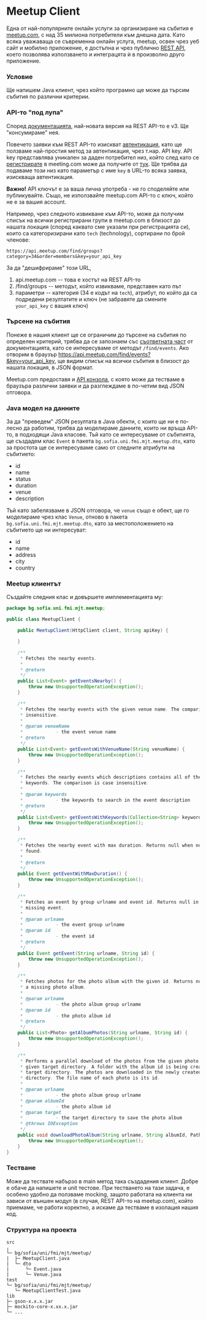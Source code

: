 # Meetup Client

Една от най-популярните онлайн услуги за организиране на събития е [meetup.com](meetup.com), с над 35 милиона потребители към днешна дата. Като всяка уважаваща се съвременна онлайн услуга, meetup, освен чрез уеб сайт и мобилно приложение, е достъпна и чрез публично [REST API](https://secure.meetup.com/meetup_api), което позволява използването и интеграцята ѝ в произволно друго приложение.

### Условие

Ще напишем Java клиент, чрез който програмно ще може да търсим събития по различни критерии.

### API-то "под лупа"

Според [документацията](https://secure.meetup.com/meetup_api), най-новата версия на REST API-то e v3. Ще "консумираме" нея. 

Повечето заявки към REST API-то изискват [автентикация](https://secure.meetup.com/meetup_api/auth/), като ще ползваме най-простия метод за автентикация, чрез т.нар. API key. API key представлява уникален за даден потребител низ, който след като се [регистрирате](https://secure.meetup.com/register/) в meeting.com може да получите от [тук](https://secure.meetup.com/meetup_api/key/). Ще трябва да подаваме този низ като параметър с име `key` в URL-то всяка заявка, изискваща автентикация.

**Важно!** API ключът е за ваша лична употреба - не го споделяйте или публикувайте. Също, не използвайте meetup.com API-то с ключ, който не е за вашия account.

Например, чрез следното извикване към API-то, може да получим списък на всички регистрирани групи в meetup.com в близост до нашата локация (според каквато сме указали при регистрацията си), които са категоризирани като `tech` (technology), сортирани по брой членове:

```
https://api.meetup.com/find/groups?category=34&order=members&key=your_api_key
```

За да "дешифрираме" този URL,

1. api.meetup.com -- това е хостът на REST API-то
2. /find/groups -- методът, който извикваме, представен като път
3. параметри -- категория (34 е кодът на `tech`), атрибут, по който да са подредени резултатите и ключ (не забравяте да смените `your_api_key` с вашия ключ)

### Търсене на събития

Понеже в нашия клиент ще се ограничим до търсене на събития по определен критерий, трябва да се запознаем със [съответната част](https://www.meetup.com/meetup_api/docs/:urlname/events/#list) от документацията, като се интересуваме от методът `/find/events`.
Ако отворим в браузър https://api.meetup.com/find/events?&key=your_api_key, ще видим списък на всички събития в близост до нашата локация, в JSON формат.

Meetup.com предоставя и [API конзола](https://secure.meetup.com/meetup_api/console/?path=/:urlname/events), с която може да тестваме в браузъра различни заявки и да разглеждаме в по-четим вид JSON отговора.

### Java модел на данните

За да "преведем" JSON резултата в Java обекти, с които ще ни е по-лесно да работим, трябва да моделираме данните, които ни връща API-то, в подходящи Java класове. Тъй като се интересуваме от събитията, ще създадем клас `Event` в пакета `bg.sofia.uni.fmi.mjt.meetup.dto`, като за простота ще се интересуваме само от следните атрибути на събитието:

  - id
  - name
  - status
  - duration
  - venue
  - description

Тъй като забелязваме в JSON отговора, че `venue` също е обект, ще го моделираме чрез клас `Venue`, отново в пакета `bg.sofia.uni.fmi.mjt.meetup.dto`, като за местоположението на събитието ще ни интересуват:

  - id
  - name
  - address
  - city
  - country

### Meetup клиентът

Създайте следния клас и довършете имплементацията му:

```java
package bg.sofia.uni.fmi.mjt.meetup;

public class MeetupClient {

	public MeetupClient(HttpClient client, String apiKey) {

	}

	/**
	 * Fetches the nearby events.
	 * 
	 * @return
	 */
	public List<Event> getEventsNearby() {
		throw new UnsupportedOperationException();
	}

	/**
	 * Fetches the nearby events with the given venue name. The comparison is case
	 * insensitive.
	 * 
	 * @param venueName
	 *            - the event venue name
	 * @return
	 */
	public List<Event> getEventsWithVenueName(String venueName) {
		throw new UnsupportedOperationException();
	}

	/**
	 * Fetches the nearby events which descriptions contains all of the given
	 * keywords. The comparison is case insensitive.
	 * 
	 * @param keywords
	 *            - the keywords to search in the event description
	 * @return
	 */
	public List<Event> getEventsWithKeywords(Collection<String> keywords) {
		throw new UnsupportedOperationException();
	}

	/**
	 * Fetches the nearby event with max duration. Returns null when no events are
	 * found.
	 * 
	 * @return
	 */
	public Event getEventWithMaxDuration() {
		throw new UnsupportedOperationException();
	}

	/**
	 * Fetches an event by group urlname and event id. Returns null in case of a
	 * missing event.
	 * 
	 * @param urlname
	 *            - the event group urlname
	 * @param id
	 *            - the event id
	 * @return
	 */
	public Event getEvent(String urlname, String id) {
		throw new UnsupportedOperationException();
	}

	/**
	 * Fetches photos for the photo album with the given id. Returns null in case of
	 * a missing photo album.
	 * 
	 * @param urlname
	 *            - the photo album group urlname
	 * @param id
	 *            - the photo album id
	 * @return
	 */
	public List<Photo> getAlbumPhotos(String urlname, String id) {
		throw new UnsupportedOperationException();
	}

	/**
	 * Performs a parallel download of the photos from the given photo album to the
	 * given target directory. A folder with the album id is being created in the
	 * target directory. The photos are downloaded in the newly created album
	 * directory. The file name of each photo is its id.
	 * 
	 * @param urlname
	 *            - the photo album group urlname
	 * @param albumId
	 *            - the photo album id
	 * @param target
	 *            - the target directory to save the photo album
	 * @throws IOException
	 */
	public void downloadPhotoAlbum(String urlname, String albumId, Path target) throws IOException {
		throw new UnsupportedOperationException();
	}
}
```

### Тестване

Може да тествате набързо в main метод така създадения клиент. Добре е обаче да напишете и unit тестове.
При тестването на тази задача, е особено удобно да ползваме mocking, защото работата на клиента ни зависи от външен модул (в случая, REST API-то на meetup.com), който приемаме, че работи коректно, а искаме да тестваме в изолация нашия код.

### Структура на проекта

```
src
╷
└─ bg/sofia/uni/fmi/mjt/meetup/
|  ├─ MeetupClient.java
|  └─ dto 
|      └─ Event.java
|      └─ Venue.java
test
└─ bg/sofia/uni/fmi/mjt/meetup/
   └─ MeetupClientTest.java
lib
├─ gson-x.x.x.jar
├─ mockito-core-x.xx.x.jar
└─ ...
```
